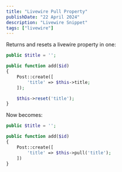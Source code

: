 ```yaml
---
title: "Livewire Pull Property"
publishDate: "22 April 2024"
description: "Livewire Snippet"
tags: ["livewire"]
---
```


Returns and resets a livewire property in one:

```php
public $title = '';

public function add($id)
{
    Post::create([
        'title' => $this->title;
    ]);

    $this->reset('title');
}
```

Now becomes:

```php
public $title = '';

public function add($id)
{
    Post::create([
        'title' => $this->pull('title');
    ])
}
```